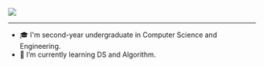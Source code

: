 <a href="mailto:harigopal.and@gmail.com"><img src="https://img.shields.io/badge/gmail-%23DD0031.svg?&style=for-the-badge&logo=gmail&logoColor=white"/></a>
______
* 🎓 I'm second-year undergraduate in Computer Science and Engineering.<br />
* 🌱 I’m currently learning DS and Algorithm.<br />
